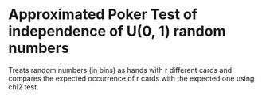 # Approximated Poker Test of independence of U(0, 1) random numbers


Treats random numbers (in bins) as hands with r different cards and compares the expected occurrence of r cards with the expected one using chi2 test.


```python

```
